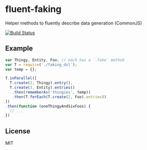 # fluent-faking

Helper methods to fluently describe data generation (CommonJS)

[![Build Status](https://travis-ci.org/killercup/fluent-faking.svg?branch=master)](https://travis-ci.org/killercup/fluent-faking)

## Example

```js
var Thingy, Entity, Foo; // each has a `.fake` method
var T = require('./faking_dsl');
var temp = {};

T.inParallel([
  T.create(1, Thingy).entry(),
  T.create(3, Entity).entries()
   .then(rememberAs('thingies', temp))
   .then(T.forEach(T.create(2, Foo).entries))
])
.then(function (oneThingyAndSixFoos) {
  // ...
})
```

## License

MIT
